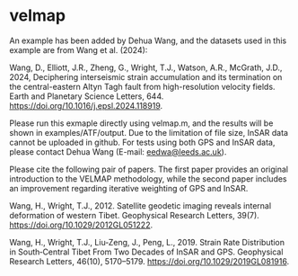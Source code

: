 # velmap
An example has been added by Dehua Wang, and the datasets used in this example are from Wang et al. (2024):

Wang, D., Elliott, J.R., Zheng, G., Wright, T.J., Watson, A.R., McGrath, J.D., 2024, Deciphering interseismic strain accumulation and its termination on the central-eastern Altyn Tagh fault from high-resolution velocity fields. Earth and Planetary Science Letters, 644. https://doi.org/10.1016/j.epsl.2024.118919.

Please run this exmaple directly using velmap.m, and the results will be shown in examples/ATF/output. Due to the limitation of file size, InSAR data cannot be uploaded in github. For tests using both GPS and InSAR data, please contact Dehua Wang (E-mail: eedwa@leeds.ac.uk).

Please cite the following pair of papers. The first paper provides an original introduction to the VELMAP methodology, while the second paper includes an improvement regarding iterative weighting of GPS and InSAR.

Wang, H., Wright, T.J., 2012. Satellite geodetic imaging reveals internal deformation of western Tibet. Geophysical Research Letters, 39(7). https://doi.org/10.1029/2012GL051222.

Wang, H., Wright, T.J., Liu‐Zeng, J., Peng, L., 2019. Strain Rate Distribution in South‐Central Tibet From Two Decades of InSAR and GPS. Geophysical Research Letters, 46(10), 5170–5179. https://doi.org/10.1029/2019GL081916.
